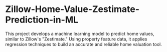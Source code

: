 # Zillow-Home-Value-Zestimate-Prediction-in-ML
This project develops a machine learning model to predict home values, similar to Zillow's "Zestimate." Using property feature data, it applies regression techniques to build an accurate and reliable home valuation tool.
